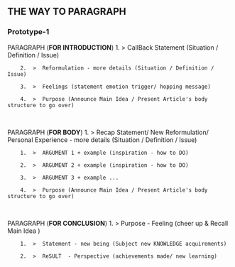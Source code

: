 ## THE WAY TO PARAGRAPH

### Prototype-1

PARAGRAPH (**FOR INTRODUCTION**) 1. > CallBack Statement (Situation / Definition / Issue)

        2.  >  Reformulation - more details (Situation / Definition / Issue)

        3.  >  Feelings (statement emotion trigger/ hopping message)

        4.  >  Purpose (Announce Main Idea / Present Article's body structure to go over)

<br/>

PARAGRAPH (**FOR BODY**) 1. > Recap Statement/ New Reformulation/ Personal Experience - more details (Situation / Definition / Issue)

        1.  >  ARGUMENT 1 + example (inspiration - how to DO)

        2.  >  ARGUMENT 2 + example (inspiration - how to DO)

        3.  >  ARGUMENT 3 + example ...

        4.  >  Purpose (Announce Main Idea / Present Article's body structure to go over)

<br/>

PARAGRAPH (**FOR CONCLUSION**) 1. > Purpose - Feeling (cheer up & Recall Main Idea )

        1.  >  Statement - new being (Subject new KNOWLEDGE acquirements)

        2.  >  ReSULT  - Perspective (achievements made/ new learning)
